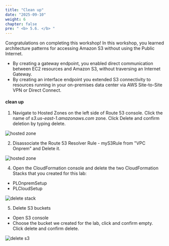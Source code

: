 ```yaml
---
title: "Clean up"
date: "2025-09-10"
weight: 6
chapter: false
pre: " <b> 5.6. </b> "
---
```


Congratulations on completing this workshop!
In this workshop, you learned architecture patterns for accessing Amazon S3 without using the Public Internet.

- By creating a gateway endpoint, you enabled direct communication between EC2 resources and Amazon S3, without traversing an Internet Gateway.
- By creating an interface endpoint you extended S3 connectivity to resources running in your on-premises data center via AWS Site-to-Site VPN or Direct Connect.

#### clean up

1. Navigate to Hosted Zones on the left side of Route 53 console. Click the name of _s3.us-east-1.amazonaws.com_ zone. Click Delete and confirm deletion by typing delete.

![hosted zone](/images/5-Workshop/5.6-Cleanup/delete-zone.png)

2. Disassociate the Route 53 Resolver Rule - myS3Rule from "VPC Onprem" and Delete it.

![hosted zone](/images/5-Workshop/5.6-Cleanup/vpc.png)

4. Open the CloudFormation console and delete the two CloudFormation Stacks that you created for this lab:

- PLOnpremSetup
- PLCloudSetup

![delete stack](/images/5-Workshop/5.6-Cleanup/delete-stack.png)

5. Delete S3 buckets

- Open S3 console
- Choose the bucket we created for the lab, click and confirm empty. Click delete and confirm delete.

![delete s3](/images/5-Workshop/5.6-Cleanup/delete-s3.png)
